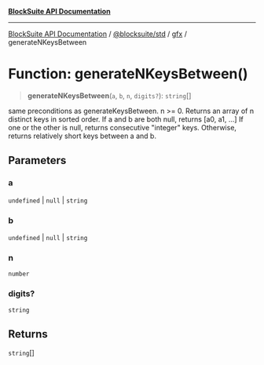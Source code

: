 [**BlockSuite API Documentation**](../../../../README.md)

***

[BlockSuite API Documentation](../../../../README.md) / [@blocksuite/std](../../README.md) / [gfx](../README.md) / generateNKeysBetween

# Function: generateNKeysBetween()

> **generateNKeysBetween**(`a`, `b`, `n`, `digits?`): `string`[]

same preconditions as generateKeysBetween.
n >= 0.
Returns an array of n distinct keys in sorted order.
If a and b are both null, returns [a0, a1, ...]
If one or the other is null, returns consecutive "integer"
keys.  Otherwise, returns relatively short keys between
a and b.

## Parameters

### a

`undefined` | `null` | `string`

### b

`undefined` | `null` | `string`

### n

`number`

### digits?

`string`

## Returns

`string`[]
